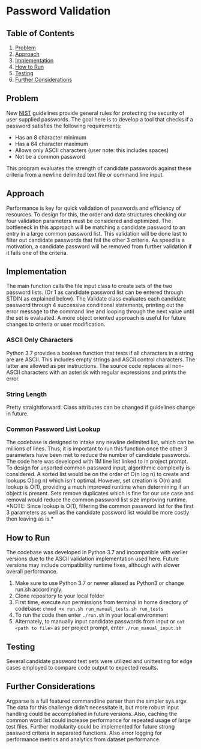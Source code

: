# Password Validation

## Table of Contents
1. [Problem](#problem)
1. [Approach](#approach)
1. [Implementation](#implementation)
1. [How to Run](#how-to-run)
1. [Testing](#testing)
1. [Further Considerations](#further-considerations)

## Problem
New [NIST](https://www.nist.gov/)  guidelines provide general rules for protecting the security of user supplied passwords. The goal here is to develop a tool that checks if a password satisfies the following requirements: 
* Has an 8 character minimum
* Has a 64 character maximum
* Allows only ASCII characters (user note: this includes spaces)
* Not be a common password 

This program evaluates the strength of candidate passwords against these criteria from a newline delimited text file or command line input. 

## Approach

Performance is key for quick validation of passwords and efficiency of resources. To design for this, the order and data structures checking our four validation parameters must be considered and optimized. The bottleneck in this approach will be matching a candidate password to an entry in a large common password list. This validation will be done last to filter out candidate passwords that fail the other 3 criteria. As speed is a motivation, a candidate password will be removed from further validation if it fails one of the criteria. 

## Implementation

The main function calls the file input class to create sets of the two password lists. (Or 1 as candidate password list can be entered through STDIN as explained below). The Validate class evaluates each candidate password through 4 successive conditional statements, printing out the error message to the command line and looping through the next value until the set is evaluated. A more object oriented approach is useful for future changes to criteria or user modification. 

### ASCII Only Characters
Python 3.7 provides a boolean function that tests if all characters in a string are are ASCII. This includes empty strings and ASCII control characters. The latter are allowed as per instructions. The source code replaces all non-ASCII characters with an asterisk with regular expressions and prints the error. 

### String Length
Pretty straightforward. Class attributes can be changed if guidelines change in future. 

### Common Password List Lookup
The codebase is designed to intake any newline delimited list, which can be millions of lines. Thus, it is important to run this function once the other 3 parameters have been met to reduce the number of candidate passwords. The code here was developed with 1M line list linked to in project prompt. To design for unsorted common password input, algorithmic complexity is considered. A sorted list would be on the order of O(n log n) to create and lookups O(log n) which isn't optimal. However, set creation is O(n) and lookup is O(1), providing a much improved runtime when determining if an object is present. Sets remove duplicates which is fine for our use case and removal would reduce the common password list size improving runtime. 
\*NOTE: Since lookup is O(1), filtering the common password list for the first 3 parameters as well as the candidate password list would be more costly then leaving as is.\*

## How to Run 

The codebase was developed in Python 3.7 and incompatible with earlier versions due to the ASCII validation implementation used here. Future versions may include compatibility runtime fixes, although with slower overall performance. 
1. Make sure to use Python 3.7 or newer aliased as Python3 or change run.sh accordingly. 
2. Clone repository to your local folder
3. First time, execute run permissions from terminal in home directory of codebase: ```chmod +x run.sh run_manual_tests.sh run_tests```
4. To run the code then enter ```./run.sh``` in your local environment 
5. Alternately, to manually input candidate passwords from input or ```cat <path to file>``` as per project prompt, enter ```./run_manual_input.sh``` 

## Testing

Several candidate password test sets were utilized and unittesting for edge cases employed to compare code output to expected results. 

## Further Considerations
Argparse is a full featured commandline parser than the simpler sys.argv. The data for this challenge didn't necessitate it, but more robust input handling could be accomplished in future versions. Also, caching the common word list could increase performance for repeated usage of large test files. Further modularity could be implemented for future strong password criteria in separated functions. Also error logging for performance metrics and analytics from dataset performance. 